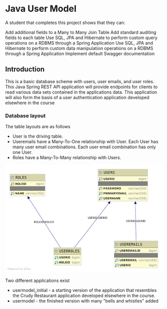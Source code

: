 # Java User Model

A student that completes this project shows that they can:

Add additional fields to a Many to Many Join Table
Add standard auditing fields to each table
Use SQL, JPA and Hibernate to perform custom query operations on a RDBMS through a Spring Application
Use SQL, JPA and Hibernate to perform custom data manipulation operations on a RDBMS through a Spring Application
Implement default Swagger documentation

## Introduction

This is a basic database scheme with users, user emails, and user roles. This Java Spring REST API application will provide endpoints for clients to read various data sets contained in the applications data. This application will also form the basis of a user authentication application developed elsewhere in the course

### Database layout

The table layouts are as follows

* User is the driving table.
* Useremails have a Many-To-One relationship with User. Each User has many user email combinations. Each user email combination has only one User.
* Roles have a Many-To-Many relationship with Users.

![Image of Database Layout](usersdb.png)

Two different applications exist

- usermodel_initial - a starting version of the application that resembles the Crudy Restaurant application developed elsewhere in the course.
- usermodel - the finished version with many "bells and whistles" added
